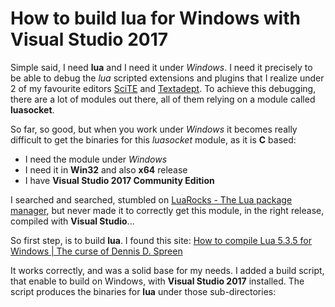 # How to build lua for Windows with Visual Studio 2017

Simple said, I need **lua** and I need it under *Windows*. I need it precisely to be able to debug the *lua* scripted extensions and plugins that I realize under 2 of my favourite editors [SciTE](https://www.scintilla.org/SciTE.html) and [Textadept](https://foicica.com/textadept/).
To achieve this debugging, there are a lot of modules out there, all of them relying on a module called **luasocket**.

So far, so good, but when you work under *Windows* it becomes really difficult to get the binaries for this *luasocket* module, as it is **C** based:
- I need the module under *Windows*
- I need it in **Win32** and also **x64** release
- I have **Visual Studio 2017 Community Edition**

I searched and searched, stumbled on [LuaRocks - The Lua package manager](https://luarocks.org/), but never made it to correctly get this module, in the right release, compiled with **Visual Studio**...

So first step, is to build **lua**. I found this site: 
[How to compile Lua 5.3.5 for Windows | The curse of Dennis D. Spreen](https://blog.spreendigital.de/2019/06/25/how-to-compile-lua-5-3-5-for-windows/)

It works correctly, and was a solid base for my needs. I added a build script, that enable to build on Windows, with **Visual Studio 2017** installed. The script produces the binaries for **lua** under those sub-directories:
